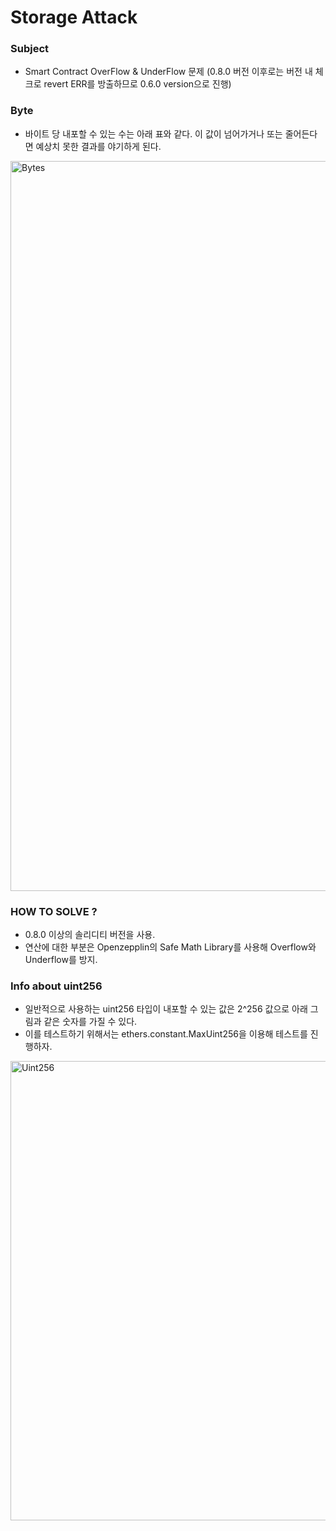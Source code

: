 # Storage Attack

### Subject
- Smart Contract OverFlow & UnderFlow 문제 (0.8.0 버전 이후로는 버전 내 체크로 revert ERR를 방출하므로 0.6.0 version으로 진행)

### Byte
- 바이트 당 내포할 수 있는 수는 아래 표와 같다. 이 값이 넘어가거나 또는 줄어든다면 예상치 못한 결과를 야기하게 된다.
<img width="1168" alt="Bytes" src="https://user-images.githubusercontent.com/66409384/175329762-a174a2dd-cadd-457e-b651-e117593f2e71.png">


### HOW TO SOLVE ?
- 0.8.0 이상의 솔리디티 버전을 사용.
- 연산에 대한 부분은 Openzepplin의 Safe Math Library를 사용해 Overflow와 Underflow를 방지.

### Info about uint256
- 일반적으로 사용하는 uint256 타입이 내포할 수 있는 값은 2^256 값으로 아래 그림과 같은 숫자를 가질 수 있다.
- 이를 테스트하기 위해서는 ethers.constant.MaxUint256을 이용해 테스트를 진행하자.

<img width="735" alt="Uint256" src="https://user-images.githubusercontent.com/66409384/175329793-a635a17a-ef06-4a1f-8f48-fe695a79ebb9.png">


